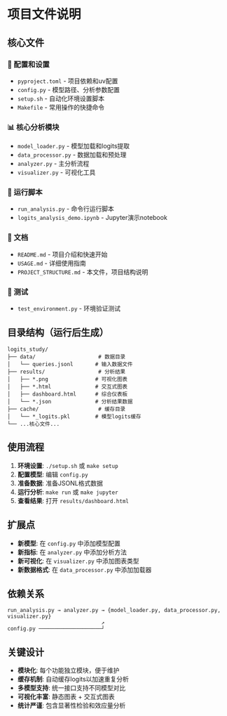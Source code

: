 # 项目文件说明

## 核心文件

### 🔧 配置和设置
- `pyproject.toml` - 项目依赖和uv配置
- `config.py` - 模型路径、分析参数配置
- `setup.sh` - 自动化环境设置脚本
- `Makefile` - 常用操作的快捷命令

### 📊 核心分析模块
- `model_loader.py` - 模型加载和logits提取
- `data_processor.py` - 数据加载和预处理
- `analyzer.py` - 主分析流程
- `visualizer.py` - 可视化工具

### 🚀 运行脚本
- `run_analysis.py` - 命令行运行脚本
- `logits_analysis_demo.ipynb` - Jupyter演示notebook

### 📖 文档
- `README.md` - 项目介绍和快速开始
- `USAGE.md` - 详细使用指南
- `PROJECT_STRUCTURE.md` - 本文件，项目结构说明

### 🧪 测试
- `test_environment.py` - 环境验证测试

## 目录结构（运行后生成）

```
logits_study/
├── data/                    # 数据目录
│   └── queries.jsonl       # 输入数据文件
├── results/                 # 分析结果
│   ├── *.png               # 可视化图表
│   ├── *.html              # 交互式图表
│   ├── dashboard.html      # 综合仪表板
│   └── *.json              # 分析结果数据
├── cache/                   # 缓存目录
│   └── *_logits.pkl        # 模型logits缓存
└── ...核心文件...
```

## 使用流程

1. **环境设置**: `./setup.sh` 或 `make setup`
2. **配置模型**: 编辑 `config.py`
3. **准备数据**: 准备JSONL格式数据
4. **运行分析**: `make run` 或 `make jupyter`
5. **查看结果**: 打开 `results/dashboard.html`

## 扩展点

- **新模型**: 在 `config.py` 中添加模型配置
- **新指标**: 在 `analyzer.py` 中添加分析方法
- **新可视化**: 在 `visualizer.py` 中添加图表类型
- **新数据格式**: 在 `data_processor.py` 中添加加载器

## 依赖关系

```
run_analysis.py → analyzer.py → {model_loader.py, data_processor.py, visualizer.py}
                              ↗
config.py ────────────────────┘
```

## 关键设计

- **模块化**: 每个功能独立模块，便于维护
- **缓存机制**: 自动缓存logits以加速重复分析
- **多模型支持**: 统一接口支持不同模型对比
- **可视化丰富**: 静态图表 + 交互式图表
- **统计严谨**: 包含显著性检验和效应量分析
